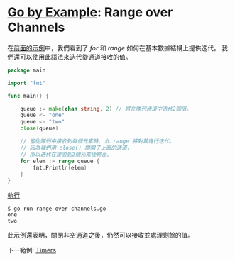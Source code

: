 # [Go by Example](../gobyexample.md): Range over Channels

在[前面的示例](closing-channels.md)中，我們看到了 *for* 和 *range* 如何在基本數據結構上提供迭代。 我們還可以使用此語法來迭代從通道接收的值。


``` go
package main

import "fmt"

func main() {

    queue := make(chan string, 2) // 將在隊列通道中迭代2個值。
    queue <- "one"
    queue <- "two"
    close(queue)

    // 當從隊列中接收到每個元素時, 此 range 將對其進行迭代。
    // 因為我們用 close() 關閉了上面的通道，
    // 所以迭代在接收到2個元素後終止。
    for elem := range queue {
        fmt.Println(elem)
    }
}
```
[執行](http://play.golang.org/p/yQMclmwOYs9)

``` shell
$ go run range-over-channels.go
one
two
```

此示例還表明，關閉非空通道之後，仍然可以接收並處理剩餘的值。

下一範例: [Timers](timers.md)
